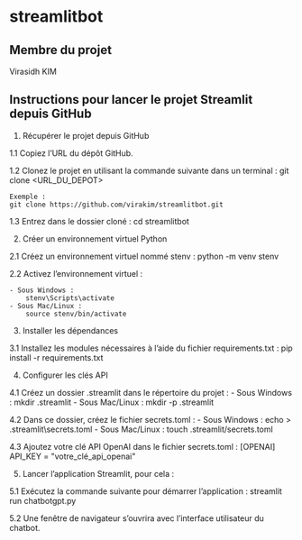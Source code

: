 # streamlitbot
## Membre du projet
Virasidh KIM

## Instructions pour lancer le projet Streamlit depuis GitHub

1. Récupérer le projet depuis GitHub

1.1 Copiez l’URL du dépôt GitHub.

1.2 Clonez le projet en utilisant la commande suivante dans un terminal :
    git clone <URL_DU_DEPOT>
    
    Exemple :
    git clone https://github.com/virakim/streamlitbot.git

1.3 Entrez dans le dossier cloné :
    cd streamlitbot

2. Créer un environnement virtuel Python

2.1 Créez un environnement virtuel nommé stenv :
    python -m venv stenv

2.2 Activez l’environnement virtuel :
    
    - Sous Windows :
        stenv\Scripts\activate
    - Sous Mac/Linux :
        source stenv/bin/activate

3. Installer les dépendances

3.1 Installez les modules nécessaires à l’aide du fichier requirements.txt :
    pip install -r requirements.txt

4. Configurer les clés API

4.1 Créez un dossier .streamlit dans le répertoire du projet :
    - Sous Windows :
        mkdir .streamlit
    - Sous Mac/Linux :
        mkdir -p .streamlit

4.2 Dans ce dossier, créez le fichier secrets.toml :
    - Sous Windows :
        echo > .streamlit\secrets.toml
    - Sous Mac/Linux :
        touch .streamlit/secrets.toml

4.3 Ajoutez votre clé API OpenAI dans le fichier secrets.toml :
    [OPENAI]
    API_KEY = "votre_clé_api_openai"

5. Lancer l’application Streamlit, pour cela :

5.1 Exécutez la commande suivante pour démarrer l’application :
    streamlit run chatbotgpt.py

5.2 Une fenêtre de navigateur s’ouvrira avec l’interface utilisateur du chatbot.
